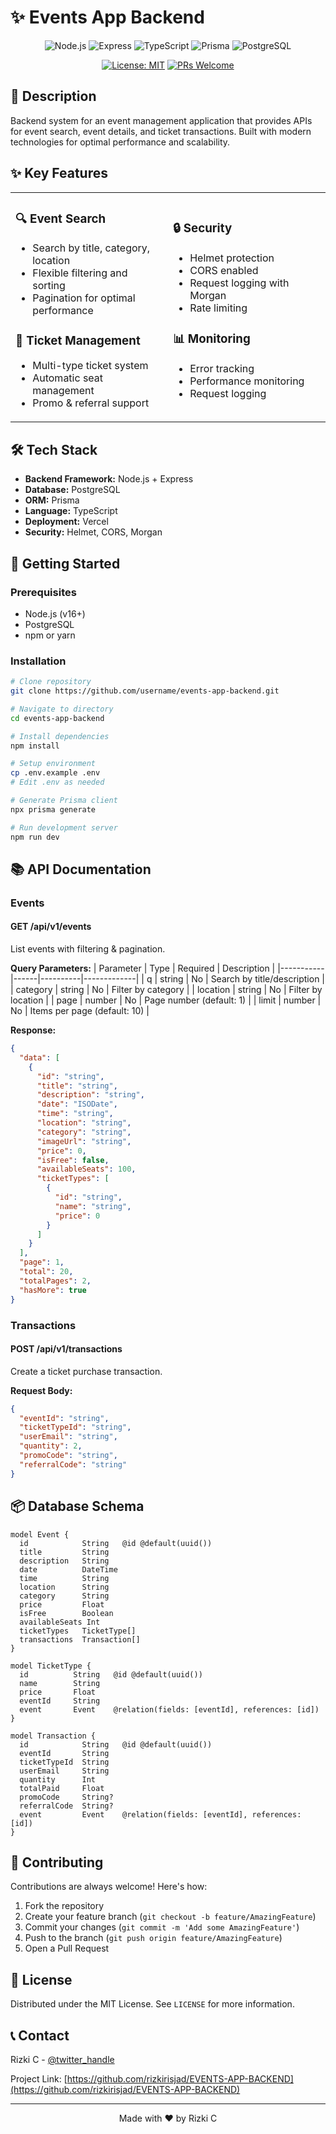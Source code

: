 # ✨ Events App Backend

<div align="center">

![Node.js](https://img.shields.io/badge/Node.js-339933?style=for-the-badge&logo=nodedotjs&logoColor=white)
![Express](https://img.shields.io/badge/Express-000000?style=for-the-badge&logo=express&logoColor=white)
![TypeScript](https://img.shields.io/badge/TypeScript-007ACC?style=for-the-badge&logo=typescript&logoColor=white)
![Prisma](https://img.shields.io/badge/Prisma-2D3748?style=for-the-badge&logo=prisma&logoColor=white)
![PostgreSQL](https://img.shields.io/badge/PostgreSQL-316192?style=for-the-badge&logo=postgresql&logoColor=white)

[![License: MIT](https://img.shields.io/badge/License-MIT-yellow.svg?style=for-the-badge)](https://opensource.org/licenses/MIT)
[![PRs Welcome](https://img.shields.io/badge/PRs-welcome-brightgreen.svg?style=for-the-badge)](http://makeapullrequest.com)

</div>

## 📝 Description

Backend system for an event management application that provides APIs for event search, event details, and ticket transactions. Built with modern technologies for optimal performance and scalability.

## ✨ Key Features

<table>
<tr>
<td width="50%">

### 🔍 Event Search

- Search by title, category, location
- Flexible filtering and sorting
- Pagination for optimal performance

### 🎫 Ticket Management

- Multi-type ticket system
- Automatic seat management
- Promo & referral support

</td>
<td width="50%">

### 🔒 Security

- Helmet protection
- CORS enabled
- Request logging with Morgan
- Rate limiting

### 📊 Monitoring

- Error tracking
- Performance monitoring
- Request logging

</td>
</tr>
</table>

## 🛠️ Tech Stack

- **Backend Framework:** Node.js + Express
- **Database:** PostgreSQL
- **ORM:** Prisma
- **Language:** TypeScript
- **Deployment:** Vercel
- **Security:** Helmet, CORS, Morgan

## 🚀 Getting Started

### Prerequisites

- Node.js (v16+)
- PostgreSQL
- npm or yarn

### Installation

```bash
# Clone repository
git clone https://github.com/username/events-app-backend.git

# Navigate to directory
cd events-app-backend

# Install dependencies
npm install

# Setup environment
cp .env.example .env
# Edit .env as needed

# Generate Prisma client
npx prisma generate

# Run development server
npm run dev
```

## 📚 API Documentation

### Events

#### GET /api/v1/events

List events with filtering & pagination.

**Query Parameters:**
| Parameter | Type | Required | Description |
|-----------|------|----------|-------------|
| q | string | No | Search by title/description |
| category | string | No | Filter by category |
| location | string | No | Filter by location |
| page | number | No | Page number (default: 1) |
| limit | number | No | Items per page (default: 10) |

**Response:**

```json
{
  "data": [
    {
      "id": "string",
      "title": "string",
      "description": "string",
      "date": "ISODate",
      "time": "string",
      "location": "string",
      "category": "string",
      "imageUrl": "string",
      "price": 0,
      "isFree": false,
      "availableSeats": 100,
      "ticketTypes": [
        {
          "id": "string",
          "name": "string",
          "price": 0
        }
      ]
    }
  ],
  "page": 1,
  "total": 20,
  "totalPages": 2,
  "hasMore": true
}
```

### Transactions

#### POST /api/v1/transactions

Create a ticket purchase transaction.

**Request Body:**

```json
{
  "eventId": "string",
  "ticketTypeId": "string",
  "userEmail": "string",
  "quantity": 2,
  "promoCode": "string",
  "referralCode": "string"
}
```

## 📦 Database Schema

```prisma
model Event {
  id            String   @id @default(uuid())
  title         String
  description   String
  date          DateTime
  time          String
  location      String
  category      String
  price         Float
  isFree        Boolean
  availableSeats Int
  ticketTypes   TicketType[]
  transactions  Transaction[]
}

model TicketType {
  id          String   @id @default(uuid())
  name        String
  price       Float
  eventId     String
  event       Event    @relation(fields: [eventId], references: [id])
}

model Transaction {
  id            String   @id @default(uuid())
  eventId       String
  ticketTypeId  String
  userEmail     String
  quantity      Int
  totalPaid     Float
  promoCode     String?
  referralCode  String?
  event         Event    @relation(fields: [eventId], references: [id])
}
```

## 🤝 Contributing

Contributions are always welcome! Here's how:

1. Fork the repository
2. Create your feature branch (`git checkout -b feature/AmazingFeature`)
3. Commit your changes (`git commit -m 'Add some AmazingFeature'`)
4. Push to the branch (`git push origin feature/AmazingFeature`)
5. Open a Pull Request

## 📄 License

Distributed under the MIT License. See `LICENSE` for more information.

## 📞 Contact

Rizki C - [@twitter_handle](https://twitter.com/twitter_handle)

Project Link: [https://github.com/rizkirisjad/EVENTS-APP-BACKEND](https://github.com/rizkirisjad/EVENTS-APP-BACKEND)

---

<div align="center">
Made with ❤️ by Rizki C
</div>
